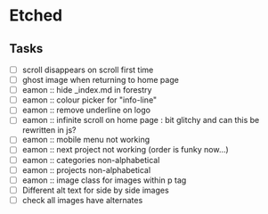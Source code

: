 # Etched


## Tasks
- [ ] scroll disappears on scroll first time
- [ ] ghost image when returning to home page
- [ ] eamon :: hide _index.md in forestry
- [ ] eamon :: colour picker for "info-line"
- [ ] eamon :: remove underline on logo
- [ ] eamon :: infinite scroll on home page : bit glitchy and can this be rewritten in js?
- [ ] eamon :: mobile menu not working 
- [ ] eamon :: next project not working (order is funky now...)
- [ ] eamon :: categories non-alphabetical
- [ ] eamon :: projects non-alphabetical
- [ ] eamon :: image class for images within p tag
- [ ] Different alt text for side by side images
- [ ] check all images have alternates
